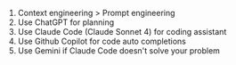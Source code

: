 

1. Context engineering > Prompt engineering
2. Use ChatGPT for planning
3. Use Claude Code (Claude Sonnet 4) for coding assistant
4. Use Github Copilot for code auto completions
5. Use Gemini if Claude Code doesn't solve your problem
